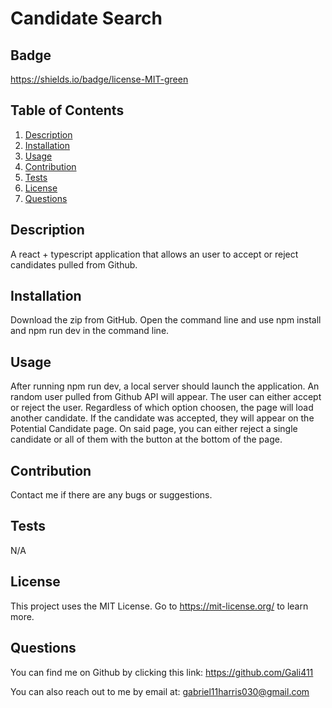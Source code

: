 #  Candidate Search

  ## Badge
  https://shields.io/badge/license-MIT-green

  ## Table of Contents
  1. [Description](#Description)
  2. [Installation](#Installation)
  3. [Usage](#Usage) 
  4. [Contribution](#Contribution)
  5. [Tests](#Tests)
  6. [License](#License) 
  7. [Questions](#Questions)

  ## Description

  A react + typescript application that allows an user to accept or reject candidates pulled from Github.

  ## Installation
  
 Download the zip from GitHub. Open the command line and use npm install and npm run dev in the command line.  

  ## Usage
  
  After running npm run dev, a local server should launch the application. An random user pulled from Github API will appear. The user can either accept or reject the user. Regardless of which option choosen, the page will load another candidate. If the candidate was accepted, they will appear on the Potential Candidate page. On said page, you can either reject a single candidate or all of them with the button at the bottom of the page. 

  ## Contribution 

 Contact me if there are any bugs or suggestions.

  ## Tests

  N/A

  ## License

  This project uses the MIT License. Go to https://mit-license.org/ to learn more. 

  ## Questions 
  You can find me on Github by clicking this link: https://github.com/Gali411

  You can also reach out to me by email at: gabriel11harris030@gmail.com
